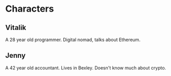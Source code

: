 # Characters


## Vitalik 
A 28 year old programmer. Digital nomad, talks about Ethereum.

## Jenny
A 42 year old accountant. Lives in Bexley. Doesn't know much about crypto.
